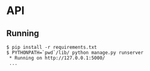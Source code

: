 # API

## Running

```
$ pip install -r requirements.txt
$ PYTHONPATH=`pwd`/lib/ python manage.py runserver
 * Running on http://127.0.0.1:5000/
 ...
```
